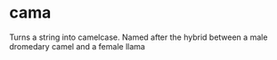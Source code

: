 # cama
Turns a string into camelcase. Named after the hybrid between a male dromedary camel and a female llama

